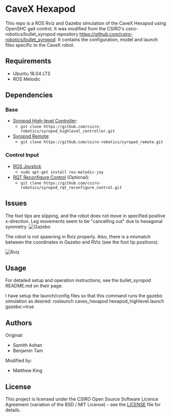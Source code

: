 # CaveX Hexapod

This repo is a ROS Rviz and Gazebo simulation of the CaveX Hexapod using OpenSHC gait control. It was modified from the CSIRO's csiro-robotics/bullet_syropod repository https://github.com/csiro-robotics/bullet_syropod. It contains the configuration, model and launch files specific to the CaveX robot.

## Requirements

* Ubuntu 18.04 LTS
* ROS Melodic

## Dependencies

### Base

* [Syropod High-level Controller](https://github.com/csiro-robotics/syropod_highlevel_controller):
  * `git clone https://github.com/csiro-robotics/syropod_highlevel_controller.git`
* [Syropod Remote](https://github.com/csiro-robotics/syropod_remote):
  * `git clone https://github.com/csiro-robotics/syropod_remote.git`

### Control Input

* [ROS Joystick](http://wiki.ros.org/joy)
  * `sudo apt-get install ros-melodic-joy`
* [RQT Reconfigure Control](https://github.com/csiro-robotics/syropod_rqt_reconfigure_control) (Optional):
  * `git clone https://github.com/csiro-robotics/syropod_rqt_reconfigure_control.git`


## Issues

The foot tips are slipping, and the robot does not move in specified positive x-direction. Leg movements seem to be "cancelling out" due to hexagonal symmetry.
![Gazebo](https://i.imgur.com/odcmgon.gif)

The robot is not spawning in Rviz properly. Also, there is a mismatch between the coordinates in Gazebo and RViz (see the foot tip positions).

![Rviz](https://i.imgur.com/AkRELXb.png)

## Usage

For detailed setup and operation instructions, see the bullet_syropod README.md on their page.

I have setup the launch/config files so that this command runs the gazebo simulation as desired: roslaunch cavex_hexapod hexapod_highlevel.launch gazebo:=true

## Authors

Original:
* Samith Ashan
* Benjamin Tam

Modified by:
* Matthew King

## License

This project is licensed under the CSIRO Open Source Software Licence Agreement (variation of the BSD / MIT License) - see the [LICENSE](LICENSE) file for details.
